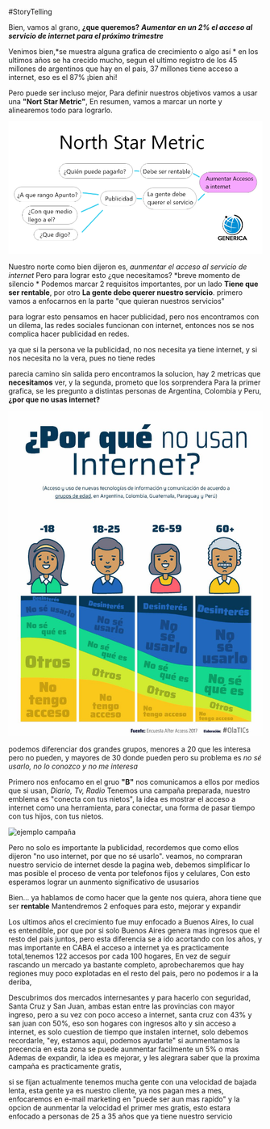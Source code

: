 #StoryTelling

Bien, vamos al grano, **¿que queremos?**
**_Aumentar en un 2% el acceso al servicio de internet para el próximo trimestre_**

Venimos bien,*se muestra alguna grafica de crecimiento o algo así * en los ultimos años se ha crecido mucho,
segun el ultimo registro de los 45 millones de argentinos que hay en el pais, 37 millones tiene acceso a internet, eso es el 87% ¡bien ahi!

Pero puede ser incluso mejor, Para definir nuestros objetivos vamos a usar una **"Nort Star Metric"**, En resumen, vamos a marcar un norte y alinearemos todo para lograrlo.

![imagen](https://raw.githubusercontent.com/Daumian/ProjectoN2/main/imagenes/metric.png)

Nuestro norte como bien dijeron es, _aunmentar el acceso al servicio de internet_ Pero para lograr esto ¿que necesitamos? 
*breve momento de silencio *
Podemos marcar 2 requisitos importantes, por un lado **Tiene que ser rentable**, por otro **La gente debe querer nuestro servicio**.
primero vamos a enfocarnos en la parte "que quieran nuestros servicios" 

para lograr esto pensamos en hacer publicidad, pero nos encontramos con un dilema, las redes sociales funcionan con internet, 
entonces nos se nos complica hacer publicidad en redes.

ya que si la persona ve la publicidad, no nos necesita ya tiene internet,
y si nos necesita no la vera, pues no tiene redes

parecia camino sin salida pero encontramos la solucion, hay 2 metricas que **necesitamos** ver, y la segunda, prometo que los sorprendera
Para la primer grafica, se les pregunto a distintas personas de Argentina, Colombia y Peru, __¿por que no usas internet?__

![imagen](https://raw.githubusercontent.com/Daumian/ProjectoN2/main/imagenes/DbuOE8UXUAAV1Yj.jpg)


podemos diferenciar dos grandes grupos, menores a 20 que les interesa pero no pueden, y mayores de 30 donde pueden pero su problema es _no sé usarlo, no lo conozco y no me interesa_

Primero nos enfocamo en el gruo **"B"** nos comunicamos a ellos por medios que si usan, _Diario, Tv, Radio_ 
Tenemos una campaña preparada, nuestro emblema es "conecta con tus nietos", la idea es mostrar el acceso a internet como una herramienta, para conectar, una forma de pasar tiempo con tus hijos, con tus nietos.

<image width="300" height = "220" src="https://previews.123rf.com/images/racorn/racorn1401/racorn140100312/25631783-lindo-ni%C3%B1o-leyendo-un-tablet-con-sus-abuelos-mientras-se-sienta-en-su-regazo-abuelas-ancianos-para.jpg" alt="ejemplo campaña">

Pero no solo es importante la publicidad, recordemos que como ellos dijeron "no uso internet, por que no sé usarlo".
veamos, no compraran nuestro servicio de internet desde la pagina web, debemos simplificar lo mas posible el proceso de venta por telefonos fijos y celulares, 
Con esto esperamos lograr un aunmento significativo de ususarios


Bien... ya hablamos de como hacer que la gente nos quiera, ahora tiene que ser **rentable**
Mantendremos 2 enfoques para esto, mejorar y expandir
  
Los ultimos años el crecimiento fue muy enfocado a Buenos Aires, lo cual es entendible, por que por si solo Buenos Aires genera mas ingresos que el resto del pais juntos, pero esta diferencia se a ido acortando con los años, y mas importante en CABA el acceso a internet ya es practicamente total,tenemos 122 accesos por cada 100 hogares, 
En vez de seguir rascando un mercado ya bastante completo, aprobecharemos que hay regiones muy poco explotadas en el resto del pais, pero no podemos ir a la deriba,

Descubrimos dos mercados internesantes y para hacerlo con seguridad, Santa Cruz y San Juan, ambas estan entre las provincias con mayor ingreso, pero a su vez con poco acceso a internet, santa cruz con 43% y san juan con 50%, 
eso son hogares con ingresos alto y sin acceso a internet, es solo cuestion de tiempo que instalen internet, solo debemos recordarle, "ey, estamos aqui, podemos ayudarte" si aunmentamos la precencia en esta zona se puede aunmentar facilmente un 5% o mas
Ademas de expandir, la idea es mejorar, y les alegrara saber que la proxima campaña es practicamente gratis,

si se fijan actualmente tenemos mucha gente con una velocidad de bajada lenta, esta gente ya es nuestro cliente, ya nos pagan mes a mes, 
enfocaremos en e-mail marketing en "puede ser aun mas rapido" y la opcion de aunmentar la velocidad el primer mes gratis, esto estara enfocado a personas de 25 a 35 años que ya tiene nuestro servicio
